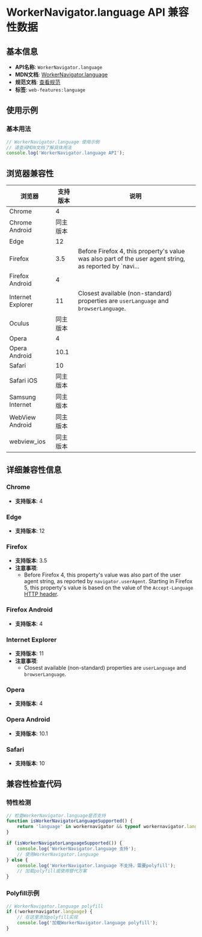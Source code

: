 # WorkerNavigator.language API 兼容性数据

## 基本信息

- **API名称**: `WorkerNavigator.language`
- **MDN文档**: [WorkerNavigator.language](https://developer.mozilla.org/docs/Web/API/WorkerNavigator/language)
- **规范文档**: [查看规范](https://html.spec.whatwg.org/multipage/system-state.html#dom-navigator-language-dev)
- **标签**: `web-features:language`

## 使用示例

### 基本用法

```javascript
// WorkerNavigator.language 使用示例
// 请查阅MDN文档了解具体用法
console.log('WorkerNavigator.language API');
```

## 浏览器兼容性

| 浏览器 | 支持版本 | 说明 |
|--------|----------|------|
| Chrome | 4 |  |
| Chrome Android | 同主版本 |  |
| Edge | 12 |  |
| Firefox | 3.5 | Before Firefox 4, this property's value was also part of the user agent string, as reported by `navi... |
| Firefox Android | 4 |  |
| Internet Explorer | 11 | Closest available (non-standard) properties are `userLanguage` and `browserLanguage`. |
| Oculus | 同主版本 |  |
| Opera | 4 |  |
| Opera Android | 10.1 |  |
| Safari | 10 |  |
| Safari iOS | 同主版本 |  |
| Samsung Internet | 同主版本 |  |
| WebView Android | 同主版本 |  |
| webview_ios | 同主版本 |  |

## 详细兼容性信息

### Chrome

- **支持版本**: 4

### Edge

- **支持版本**: 12

### Firefox

- **支持版本**: 3.5
- **注意事项**:
  - Before Firefox 4, this property's value was also part of the user agent string, as reported by `navigator.userAgent`. Starting in Firefox 5, this property's value is based on the value of the `Accept-Language` [HTTP header](https://developer.mozilla.org/docs/Web/HTTP/Headers).

### Firefox Android

- **支持版本**: 4

### Internet Explorer

- **支持版本**: 11
- **注意事项**:
  - Closest available (non-standard) properties are `userLanguage` and `browserLanguage`.

### Opera

- **支持版本**: 4

### Opera Android

- **支持版本**: 10.1

### Safari

- **支持版本**: 10

## 兼容性检查代码

### 特性检测

```javascript
// 检查WorkerNavigator.language是否支持
function isWorkerNavigatorLanguageSupported() {
    return 'language' in workernavigator && typeof workernavigator.language === 'function';
}

if (isWorkerNavigatorLanguageSupported()) {
    console.log('WorkerNavigator.language 支持');
    // 使用WorkerNavigator.language
} else {
    console.log('WorkerNavigator.language 不支持，需要polyfill');
    // 加载polyfill或使用替代方案
}
```

### Polyfill示例

```javascript
// WorkerNavigator.language polyfill
if (!workernavigator.language) {
    // 在这里添加polyfill实现
    console.log('加载WorkerNavigator.language polyfill');
}
```

